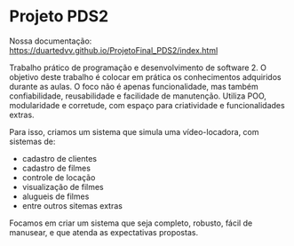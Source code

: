 # Projeto PDS2

Nossa documentação: <br>
https://duartedvv.github.io/ProjetoFinal_PDS2/index.html 


Trabalho prático de programação e desenvolvimento de software 2. 
O objetivo deste trabalho é colocar em prática os conhecimentos adquiridos durante as aulas. 
O foco não é apenas funcionalidade, mas também confiabilidade, reusabilidade e facilidade de manutenção. Utiliza POO, modularidade e corretude, com espaço para criatividade e funcionalidades extras.

Para isso, criamos um sistema que simula uma vídeo-locadora, com sistemas de: <br>
- cadastro de clientes<br>
- cadastro de filmes<br>
- controle de locação<br>
- visualização de filmes <br>
- alugueis de filmes<br>
- entre outros sitemas extras<br>


Focamos em criar um sistema que seja completo, robusto, fácil de manusear, e que atenda as expectativas propostas. 
